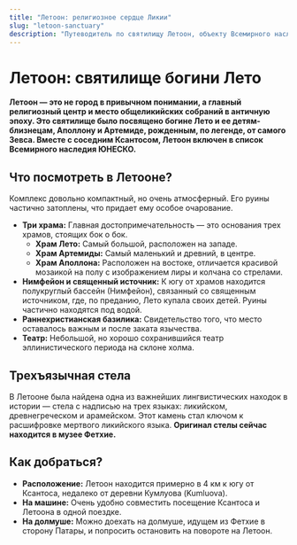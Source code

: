 ```yaml
---
title: "Летоон: религиозное сердце Ликии"
slug: "letoon-sanctuary"
description: "Путеводитель по святилищу Летоон, объекту Всемирного наследия ЮНЕСКО. Узнайте историю храмов Лето, Аполлона и Артемиды и найдите знаменитую трехъязычную стелу."
---
```


# Летоон: святилище богини Лето

**Летоон — это не город в привычном понимании, а главный религиозный центр и место общеликийских собраний в античную эпоху. Это святилище было посвящено богине Лето и ее детям-близнецам, Аполлону и Артемиде, рожденным, по легенде, от самого Зевса. Вместе с соседним Ксантосом, Летоон включен в список Всемирного наследия ЮНЕСКО.**

## Что посмотреть в Летооне?

Комплекс довольно компактный, но очень атмосферный. Его руины частично затоплены, что придает ему особое очарование.

-   **Три храма:** Главная достопримечательность — это основания трех храмов, стоящих бок о бок.
    -   **Храм Лето:** Самый большой, расположен на западе.
    -   **Храм Артемиды:** Самый маленький и древний, в центре.
    -   **Храм Аполлона:** Расположен на востоке, отличается красивой мозаикой на полу с изображением лиры и колчана со стрелами.
-   **Нимфейон и священный источник:** К югу от храмов находится полукруглый бассейн (Нимфейон), связанный со священным источником, где, по преданию, Лето купала своих детей. Руины частично находятся под водой.
-   **Раннехристианская базилика:** Свидетельство того, что место оставалось важным и после заката язычества.
-   **Театр:** Небольшой, но хорошо сохранившийся театр эллинистического периода на склоне холма.

## Трехъязычная стела

В Летооне была найдена одна из важнейших лингвистических находок в истории — стела с надписью на трех языках: ликийском, древнегреческом и арамейском. Этот камень стал ключом к расшифровке мертвого ликийского языка. **Оригинал стелы сейчас находится в музее Фетхие.**

## Как добраться?

-   **Расположение:** Летоон находится примерно в 4 км к югу от Ксантоса, недалеко от деревни Кумлуова (Kumluova).
-   **На машине:** Очень удобно совместить посещение Ксантоса и Летоона в одной поездке.
-   **На долмуше:** Можно доехать на долмуше, идущем из Фетхие в сторону Патары, и попросить остановить на повороте на Летоон. 